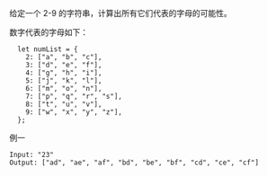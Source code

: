 给定一个 2-9 的字符串，计算出所有它们代表的字母的可能性。

数字代表的字母如下：
```
  let numList = {
    2: ["a", "b", "c"],
    3: ["d", "e", "f"],
    4: ["g", "h", "i"],
    5: ["j", "k", "l"],
    6: ["m", "o", "n"],
    7: ["p", "q", "r", "s"],
    8: ["t", "u", "v"],
    9: ["w", "x", "y", "z"],
  };
```

例一
````
Input: "23"
Output: ["ad", "ae", "af", "bd", "be", "bf", "cd", "ce", "cf"]
````
